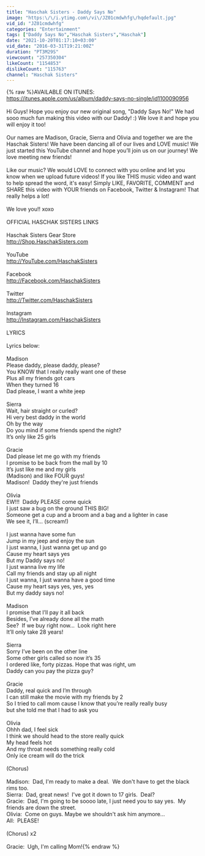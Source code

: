 ```yaml
---
title: "Haschak Sisters - Daddy Says No"
image: "https:\/\/i.ytimg.com\/vi\/JZ01cmdwhfg\/hqdefault.jpg"
vid_id: "JZ01cmdwhfg"
categories: "Entertainment"
tags: ["Daddy Says No","Haschak Sisters","Haschak"]
date: "2021-10-20T01:17:10+03:00"
vid_date: "2016-03-31T19:21:00Z"
duration: "PT3M29S"
viewcount: "257350304"
likeCount: "1154853"
dislikeCount: "115763"
channel: "Haschak Sisters"
---
```

{% raw %}AVAILABLE ON ITUNES:  <a rel="nofollow" target="blank" href="https://itunes.apple.com/us/album/daddy-says-no-single/id1100090956">https://itunes.apple.com/us/album/daddy-says-no-single/id1100090956</a><br /><br />Hi Guys!  Hope you enjoy our new original song, &quot;Daddy Says No!&quot;  We had sooo much fun making this video with our Daddy!  :)  We love it and hope you will enjoy it too!  <br /><br />Our names are Madison, Gracie, Sierra and Olivia and together we are the Haschak Sisters! We have been dancing all of our lives and LOVE music!  We just started this YouTube channel and hope you’ll join us on our journey!  We love meeting new friends!<br /><br />Like our music? We would LOVE to connect with you online and let you know when we upload future videos! If you like THIS music video and want to help spread the word, it's easy! Simply LIKE, FAVORITE, COMMENT and SHARE this video with YOUR friends on Facebook, Twitter &amp; Instagram! That really helps a lot! <br /><br />We love you!! xoxo<br /><br />OFFICIAL HASCHAK SISTERS LINKS<br /><br />Haschak Sisters Gear Store<br /><a rel="nofollow" target="blank" href="http://Shop.HaschakSisters.com">http://Shop.HaschakSisters.com</a><br /><br />YouTube<br /><a rel="nofollow" target="blank" href="http://YouTube.com/HaschakSisters">http://YouTube.com/HaschakSisters</a><br /><br />Facebook<br /><a rel="nofollow" target="blank" href="http://Facebook.com/HaschakSisters">http://Facebook.com/HaschakSisters</a><br /><br />Twitter<br /><a rel="nofollow" target="blank" href="http://Twitter.com/HaschakSisters">http://Twitter.com/HaschakSisters</a><br /><br />Instagram<br /><a rel="nofollow" target="blank" href="http://Instagram.com/HaschakSisters">http://Instagram.com/HaschakSisters</a><br /><br />LYRICS<br /><br />Lyrics below:<br /><br />Madison<br />Please daddy, please daddy, please?<br />You KNOW that I really really want one of these<br />Plus all my friends got cars<br />When they turned 16<br />Dad please, I want a white jeep<br /><br />Sierra<br />Wait, hair straight or curled?<br />Hi very best daddy in the world<br />Oh by the way <br />Do you mind if some friends spend the night?<br />It’s only like 25 girls<br /><br />Gracie<br />Dad please let me go with my friends<br />I promise to be back from the mall by 10<br />It’s just like me and my girls <br />(Madison) and like FOUR guys!<br />Madison!  Daddy they're just friends<br /><br />Olivia<br />EW!!!  Daddy PLEASE come quick<br />I just saw a bug on the ground THIS BIG!<br />Someone get a cup and a broom and a bag and a lighter in case<br />We see it, I’ll… (scream!)  <br /><br />I just wanna have some fun<br />Jump in my jeep and enjoy the sun<br />I just wanna, I just wanna get up and go<br />Cause my heart says yes<br />But my Daddy says no! <br />I just wanna live my life<br />Call my friends and stay up all night<br />I just wanna, I just wanna have a good time<br />Cause my heart says yes, yes, yes<br />But my daddy says no!<br /><br />Madison <br />I promise that I’ll pay it all back<br />Besides, I’ve already done all the math<br />See?  If we buy right now...  Look right here<br />It’ll only take 28 years!<br /><br />Sierra<br />Sorry I’ve been on the other line<br />Some other girls called so now it’s 35<br />I ordered like, forty pizzas.  Hope that was right, um<br />Daddy can you pay the pizza guy?<br /><br />Gracie<br />Daddy, real quick and I’m through<br />I can still make the movie with my friends by 2<br />So I tried to call mom cause I know that you’re really really busy<br />but she told me that I had to ask you<br /><br />Olivia<br />Ohhh dad, I feel sick<br />I think we should head to the store really quick<br />My head feels hot<br />And my throat needs something really cold<br />Only ice cream will do the trick<br /><br />(Chorus)<br /><br />Madison:  Dad, I'm ready to make a deal.  We don't have to get the black rims too.<br />Sierra:  Dad, great news!  I've got it down to 17 girls.  Deal?<br />Gracie:  Dad, I'm going to be soooo late, I just need you to say yes.  My friends are down the street.<br />Olivia:  Come on guys.  Maybe we shouldn't ask him anymore...<br />All:  PLEASE!<br /><br />(Chorus) x2<br /><br />Gracie:  Ugh, I'm calling Mom!{% endraw %}
